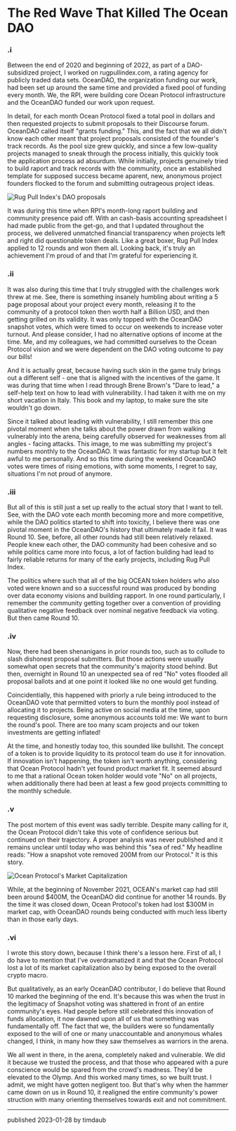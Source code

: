 # The Red Wave That Killed The Ocean DAO

### .i

Between the end of 2020 and beginning of 2022, as part of a DAO-subsidized
project, I worked on rugpullindex.com, a rating agency for publicly traded data
sets. OceanDAO, the organization funding our work, had been set up around the
same time and provided a fixed pool of funding every month. We, the RPI, were
building core Ocean Protocol infrastructure and the OceanDAO funded our work
upon request.

In detail, for each month Ocean Protocol fixed a total pool in dollars and then
requested projects to submit proposals to their Discourse forum. OceanDAO
called itself "grants funding." This, and the fact that we all didn't know each
other meant that project proposals consisted of the founder's track records. As
the pool size grew quickly, and since a few low-quality projects managed to
sneak through the process initially, this quickly took the application process
ad absurdum. While initially, projects genuinely tried to build raport and
track records with the community, once an established template for supposed
success became aparent, new, anonymous project founders flocked to the forum
and submitting outrageous project ideas.

![Rug Pull Index's DAO proposals](../../assets/images/rpi-dao-proposals.png)

It was during this time when RPI's month-long raport building and community
presence paid off. With an cash-basis accounting spreadsheet I had made public
from the get-go, and that I updated throughout the process, we delivered
unmatched financial transparency when projects left and right did questionable
token deals. Like a great boxer, Rug Pull Index applied to 12 rounds and won
them all. Looking back, it's truly an achievement I'm proud of and that I'm
grateful for experiencing it.


### .ii

It was also during this time that I truly struggled with the challenges work
threw at me. See, there is something insanely humbling about writing a 5 page
proposal about your project every month, releasing it to the community of a
protocol token then worth half a Billion USD, and then getting grilled on its
validity. It was only topped with the OceanDAO snapshot votes, which were timed
to occur on weekends to increase voter turnout. And please consider, I had no
alternative options of income at the time. Me, and my colleagues, we had
committed ourselves to the Ocean Protocol vision and we were dependent on the
DAO voting outcome to pay our bills!

And it is actually great, because having such skin in the game truly brings out
a different self - one that is aligned with the incentives of the game. It was
during that time when I read through Brene Brown's "Dare to lead," a self-help
text on how to lead with vulnerability. I had taken it with me on my short
vacation in Italy. This book and my laptop, to make sure the site wouldn't go
down.

Since it talked about leading with vulnerability, I still remember this one
pivotal moment when she talks about the power drawn from walking vulnerably
into the arena, being carefully observed for weaknesses from all angles -
facing attacks. This image, to me was submitting my project's numbers monthly
to the OceanDAO. It was fantastic for my startup but it felt awful to me
personally. And so this time during the weekend OceanDAO votes were times of
rising emotions, with some moments, I regret to say, situations I'm not proud
of anymore.

### .iii

But all of this is still just a set up really to the actual story that I want
to tell. See, with the DAO vote each month becoming more and more competitive,
while the DAO politics started to shift into toxicity, I believe there was one
pivotal moment in the OceanDAO's history that ultimately made it fail. It was
Round 10. See, before, all other rounds had still been relatively relaxed.
People knew each other, the DAO community had been cohesive and so while
politics came more into focus, a lot of faction building had lead to fairly
reliable returns for many of the early projects, including Rug Pull Index.

The politics where such that all of the big OCEAN token holders who also voted
were known and so a successful round was produced by bonding over data economy
visions and building rapport. In one round particularly, I remember the
community getting together over a convention of providing qualitative negative
feedback over nominal negative feedback via voting. But then came Round 10.

### .iv

Now, there had been shenanigans in prior rounds too, such as to collude to
slash dishonest proposal submitters. But those actions were usually somewhat
open secrets that the community's majority stood behind. But then, overnight in
Round 10 an unexpected sea of red "No" votes flooded all proposal ballots and
at one point it looked like no one would get funding.

Coincidentially, this happened with priorly a rule being introduced to the
OceanDAO vote that permitted voters to burn the monthly pool instead of
allocating it to projects. Being active on social media at the time, upon
requesting disclosure, some anonymous accounts told me: We want to burn the
round's pool. There are too many scam projects and our token investments are
getting inflated!

At the time, and honestly today too, this sounded like bullshit. The concept of
a token is to provide liquidity to its protocol team do use it for innovation.
If innovation isn't happening, the token isn't worth anything, considering that
Ocean Protocol hadn't yet found product market fit. It seemed absurd to me that
a rational Ocean token holder would vote "No" on all projects, when
additionally there had been at least a few good projects committing to the
monthly schedule.

### .v

The post mortem of this event was sadly terrible. Despite many calling for it,
the Ocean Protocol didn't take this vote of confidence serious but continued on
their trajectory. A proper analysis was never published and it remains unclear
until today who was behind this "sea of red." My headline reads: "How a
snapshot vote removed 200M from our Protocol." It is this story. 

![Ocean Protocol's Market Capitalization](../../assets/images/ocean-marketcap.png)

While, at the
beginning of November 2021, OCEAN's market cap had still been around $400M, the
OceanDAO did continue for another 14 rounds. By the time it was closed down,
Ocean Protocol's token had lost $300M in market cap, with OceanDAO rounds being
conducted with much less liberty than in those early days.

### .vi

I wrote this story down, because I think there's a lesson here. First of all, I
do have to mention that I've overdramatized it and that the Ocean Protocol lost
a lot of its market capitalization also by being exposed to the overall crypto
macro.


But qualitatively, as an early OceanDAO contributor, I do believe that Round 10
marked the beginning of the end. It's because this was when the trust in the
legitimacy of Snapshot voting was shattered in front of an entire community's
eyes. Had people before still celebrated this innovation of funds allocation,
it now dawned upon all of us that something was fundamentally off. The fact
that we, the builders were so fundamentally exposed to the will of one or many
unaccountable and anonymous whales changed, I think, in many how they saw
themselves as warriors in the arena.

We all went in there, in the arena, completely naked and vulnerable. We did it
because we trusted the process, and that those who appeared with a pure
conscience would be spared from the crowd's madness. They'd be elevated to the
Olymp. And this worked many times, so we built trust. I admit, we might have
gotten negligent too. But that's why when the hammer came down on us in Round
10, it realigned the entire community's power struction with many orienting
themselves towards exit and not commitment.

---

published 2023-01-28 by timdaub
